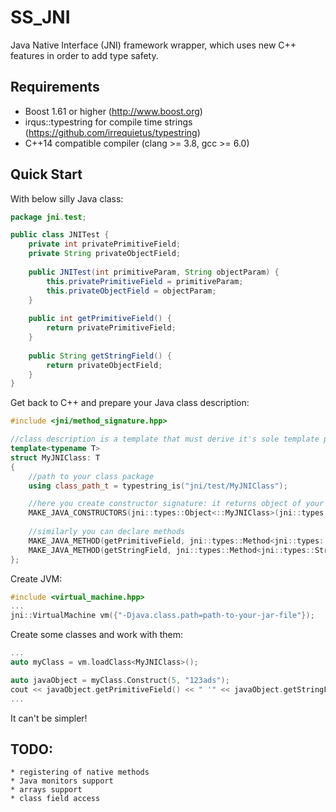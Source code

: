 SS_JNI
=======
Java Native Interface (JNI) framework wrapper, which uses new C++ features in order to add type safety.

Requirements
--------
 * Boost 1.61 or higher (http://www.boost.org)
 * irqus::typestring for compile time strings (https://github.com/irrequietus/typestring)
 * C++14 compatible compiler (clang >= 3.8, gcc >= 6.0)


Quick Start
--------
With below silly Java class:
```Java
package jni.test;

public class JNITest {
    private int privatePrimitiveField;
    private String privateObjectField;
    
    public JNITest(int primitiveParam, String objectParam) {
        this.privatePrimitiveField = primitiveParam;
        this.privateObjectField = objectParam;
    }
    
    public int getPrimitiveField() {
        return privatePrimitiveField;
    }
    
    public String getStringField() {
        return privateObjectField;
    }
}
```

Get back to C++ and prepare your Java class description:
```C++
#include <jni/method_signature.hpp>

//class description is a template that must derive it's sole template parameter
template<typename T>
struct MyJNIClass: T
{
    //path to your class package
    using class_path_t = typestring_is("jni/test/MyJNIClass");

    //here you create constructor signature: it returns object of your class, obviously, and takes one integer and string in turn
    MAKE_JAVA_CONSTRUCTORS(jni::types::Object<::MyJNIClass>(jni::types::Int, jni::types::String))
    
    //similarly you can declare methods
    MAKE_JAVA_METHOD(getPrimitiveField, jni::types::Method<jni::types::Int()>)
    MAKE_JAVA_METHOD(getStringField, jni::types::Method<jni::types::String()>)
};
```

Create JVM:
```C++
#include <virtual_machine.hpp>
...
jni::VirtualMachine vm({"-Djava.class.path=path-to-your-jar-file"});
```

Create some classes and work with them:
```C++
...
auto myClass = vm.loadClass<MyJNIClass>();

auto javaObject = myClass.Construct(5, "123ads");
cout << javaObject.getPrimitiveField() << " '" << javaObject.getStringField() << "'" << endl;
...
```
It can't be simpler!

TODO:
--------
    * registering of native methods
    * Java monitors support
    * arrays support
    * class field access
